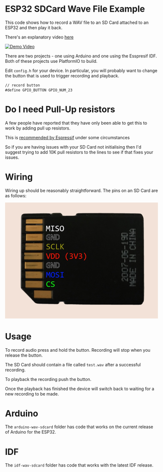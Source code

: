 # ESP32 SDCard Wave File Example

This code shows how to record a WAV file to an SD Card attached to an ESP32 and then play it back.

There's an explanatory video [here](https://youtu.be/bVru6M862HY)

[![Demo Video](https://img.youtube.com/vi/bVru6M862HY/0.jpg)](https://www.youtube.com/watch?v=bVru6M862HY)

There are two projects - one using Arduino and one using the Esspresif IDF. Both of these projects use PlatformIO to build.

Edit `config.h` for your device. In particular, you will probably want to change the button that is used to trigger recording and playback.

```
// record button
#define GPIO_BUTTON GPIO_NUM_23
```

# Do I need Pull-Up resistors

A few people have reported that they have only been able to get this to work by adding pull up resistors.

This is [recommended by Espressif](https://docs.espressif.com/projects/esp-idf/en/latest/esp32/api-reference/peripherals/sd_pullup_requirements.html) under some circumstances

So if you are having issues with your SD Card not initialising then I'd suggest trying to add 10K pull resistors to the lines to see if that fixes your issues.

# Wiring

Wiring up should be reasonably straightforward. The pins on an SD Card are as follows:

![SD Card Pins](images/sd-card-wiring.jpg)

# Usage

To record audio press and hold the button. Recording will stop when you release the button.

The SD Card should contain a file called `test.wav` after a successful recording.

To playback the recording push the button.

Once the playback has finished the device will switch back to waiting for a new recording to be made.

# Arduino

The `arduino-wav-sdcard` folder has code that works on the current release of Arduino for the ESP32.

# IDF

The `idf-wav-sdcard` folder has code that works with the latest IDF release.
